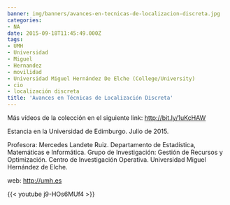 ```yaml
---
banner: img/banners/avances-en-tecnicas-de-localizacion-discreta.jpg
categories:
- NA
date: 2015-09-18T11:45:49.000Z
tags:
- UMH
- Universidad
- Miguel
- Hernandez
- movilidad
- Universidad Miguel Hernández De Elche (College/University)
- cio
- localización discreta
title: 'Avances en Técnicas de Localización Discreta'
---
```


Más vídeos de la colección en el siguiente link: http://bit.ly/1uKcHAW

Estancia en la Universidad de Edimburgo. Julio de 2015.

Profesora: Mercedes Landete Ruiz.
Departamento de Estadística, Matemáticas e Informática.
Grupo de Investigación: Gestión de Recursos y Optimización.
Centro de Investigación Operativa. 
Universidad Miguel Hernández de Elche.

web: http://umh.es

{{< youtube j9-HOs6MUf4 >}}
